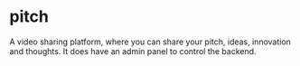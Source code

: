 # pitch
A video sharing platform, where you can share your pitch, ideas, innovation and thoughts. It does have an admin panel to control the backend.
